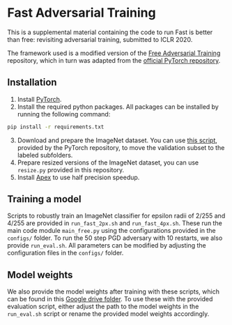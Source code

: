 # Fast Adversarial Training 
This is a supplemental material containing the code to run Fast is better than
free: revisiting adversarial training, submitted to ICLR 2020.

The framework used is a modified version of the [Free Adversarial Training](https://github.com/mahyarnajibi/FreeAdversarialTraining/blob/master/main_free.py) repository, which in turn was adapted from the [official PyTorch repository](https://github.com/pytorch/examples/blob/master/imagenet).

## Installation
1. Install [PyTorch](https://github.com/pytorch/examples/blob/master/imagenet).
2. Install the required python packages. All packages can be installed by running the following command:
```bash
pip install -r requirements.txt
```
3. Download and prepare the ImageNet dataset. You can use [this script](https://raw.githubusercontent.com/soumith/imagenetloader.torch/master/valprep.sh), 
provided by the PyTorch repository, to move the validation subset to the labeled subfolders.
4. Prepare resized versions of the ImageNet dataset, you can use `resize.py` provided in this repository. 
5. Install [Apex](https://github.com/NVIDIA/apex) to use half precision speedup. 

## Training a model
Scripts to robustly train an ImageNet classifier for epsilon radii of 2/255 and 4/255 are provided in `run_fast_2px.sh` and `run_fast_4px.sh`. These run the main code module `main_free.py` using the configurations provided in the `configs/` folder. To run the 50 step PGD adversary with 10 restarts, we also provide `run_eval.sh`. All parameters can be modified by adjusting the configuration files in the `configs/` folder. 

## Model weights
We also provide the model weights after training with these scripts, which can be found in this [Google drive folder](https://drive.google.com/open?id=1W2zGHyxTPgHhWln1kpHK5h-HY9kwfKfl). To use these with the provided evaluation script, either adjust the path to the model weights in the `run_eval.sh` script or rename the provided model weights accordingly. 
